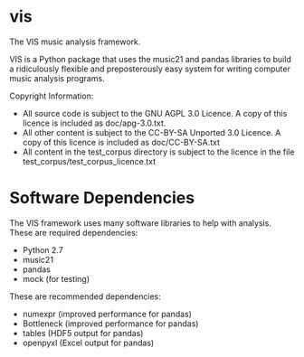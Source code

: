 vis
===

The VIS music analysis framework.

VIS is a Python package that uses the music21 and pandas libraries to build a ridiculously flexible and preposterously easy system for writing computer music analysis programs.

Copyright Information:
* All source code is subject to the GNU AGPL 3.0 Licence. A copy of this licence is included as doc/apg-3.0.txt.
* All other content is subject to the CC-BY-SA Unported 3.0 Licence. A copy of this licence is included as doc/CC-BY-SA.txt
* All content in the test_corpus directory is subject to the licence in the file test_corpus/test_corpus_licence.txt

Software Dependencies
=====================
The VIS framework uses many software libraries to help with analysis. These are required dependencies:

- Python 2.7
- music21
- pandas
- mock (for testing)

These are recommended dependencies:

- numexpr (improved performance for pandas)
- Bottleneck (improved performance for pandas)
- tables (HDF5 output for pandas)
- openpyxl (Excel output for pandas)
